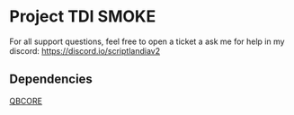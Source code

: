 # Project TDI SMOKE
For all support questions, feel free to open a ticket a ask me for help in my discord: https://discord.io/scriptlandiav2
## Dependencies
[QBCORE]([https://pages.github.com/](https://github.com/qbcore-framework/qb-core))

